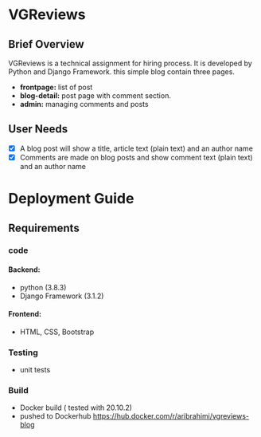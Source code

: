 # VGReviews
## Brief Overview
 VGReviews is a technical assignment for hiring process. It is developed by Python and Django Framework.  this simple blog contain three pages. 
 - **frontpage:** list of post
 - **blog-detail:** post page with comment section.
 - **admin:** managing comments and posts
 ## User Needs
- [x] A blog post will show a title, article text (plain text) and an author name 
- [x] Comments are made on blog posts and show comment text (plain text) and an author name

# Deployment Guide
## Requirements
### code
#### Backend:
- python (3.8.3)
- Django Framework (3.1.2)
#### Frontend:
- HTML, CSS, Bootstrap

### Testing
- unit tests  

### Build
- Docker build ( tested with 20.10.2)
- pushed to Dockerhub https://hub.docker.com/r/aribrahimi/vgreviews-blog

